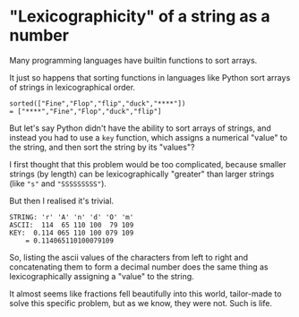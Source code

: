 # "Lexicographicity" of a string as a number

Many programming languages have builtin functions to sort arrays.

It just so happens that sorting functions in languages like Python sort arrays of strings in lexicographical order. 

    sorted(["Fine","Flop","flip","duck","****"])
    = ["****","Fine","Flop","duck","flip"]

But let's say Python didn't have the ability to sort arrays of strings, and instead you had to use a `key` function, which assigns a numerical "value" to the string, and then sort the string by its "values"?

I first thought that this problem would be too complicated, because smaller strings (by length) can be lexicographically "greater" than larger strings (like `"s"` and `"SSSSSSSSS"`).

But then I realised it's trivial.

    STRING: 'r' 'A' 'n' 'd' 'O' 'm'
    ASCII:  114  65 110 100  79 109
    KEY:  0.114 065 110 100 079 109
        = 0.114065110100079109

So, listing the ascii values of the characters from left to right and concatenating them to form a decimal number does the same thing as lexicographically assigning a "value" to the string.

It almost seems like fractions fell beautifully into this world, tailor-made to solve this specific problem, but as we know, they were not. Such is life.

